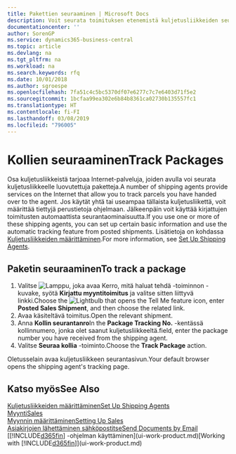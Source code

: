 ```yaml
---
title: Pakettien seuraaminen | Microsoft Docs
description: Voit seurata toimituksen etenemistä kuljetusliikkeiden seurantapalvelun avulla.
documentationcenter: ''
author: SorenGP
ms.service: dynamics365-business-central
ms.topic: article
ms.devlang: na
ms.tgt_pltfrm: na
ms.workload: na
ms.search.keywords: rfq
ms.date: 10/01/2018
ms.author: sgroespe
ms.openlocfilehash: 7fa51c4c5bc5370df07e6277c7c7e6403d71f5e2
ms.sourcegitcommit: 1bcfaa99ea302e6b84b8361ca02730b135557fc1
ms.translationtype: HT
ms.contentlocale: fi-FI
ms.lasthandoff: 03/08/2019
ms.locfileid: "796005"
---
```

# <a name="track-packages"></a><span data-ttu-id="506ee-103">Kollien seuraaminen</span><span class="sxs-lookup"><span data-stu-id="506ee-103">Track Packages</span></span>
<span data-ttu-id="506ee-104">Osa kuljetusliikkeistä tarjoaa Internet-palveluja, joiden avulla voi seurata kuljetusliikkeelle luovutettuja paketteja.</span><span class="sxs-lookup"><span data-stu-id="506ee-104">A number of shipping agents provide services on the Internet that allow you to track parcels you have handed over to the agent.</span></span> <span data-ttu-id="506ee-105">Jos käytät yhtä tai useampaa tällaista kuljetusliikettä, voit määrittää tiettyjä perustietoja ohjelmaan. Jälkeenpäin voit käyttää kirjattujen toimitusten automaattista seurantaominaisuutta.</span><span class="sxs-lookup"><span data-stu-id="506ee-105">If you use one or more of these shipping agents, you can set up certain basic information and use the automatic tracking feature from posted shipments.</span></span> <span data-ttu-id="506ee-106">Lisätietoja on kohdassa [Kuljetusliikkeiden määrittäminen](sales-how-to-set-up-shipping-agents.md).</span><span class="sxs-lookup"><span data-stu-id="506ee-106">For more information, see [Set Up Shipping Agents](sales-how-to-set-up-shipping-agents.md).</span></span>  

## <a name="to-track-a-package"></a><span data-ttu-id="506ee-107">Paketin seuraaminen</span><span class="sxs-lookup"><span data-stu-id="506ee-107">To track a package</span></span>
1. <span data-ttu-id="506ee-108">Valitse ![Lamppu, joka avaa Kerro, mitä haluat tehdä -toiminnon](media/ui-search/search_small.png "Kerro, mitä haluat tehdä") -kuvake, syötä **Kirjattu myyntitoimitus** ja valitse sitten liittyvä linkki.</span><span class="sxs-lookup"><span data-stu-id="506ee-108">Choose the ![Lightbulb that opens the Tell Me feature](media/ui-search/search_small.png "Tell me what you want to do") icon, enter **Posted Sales Shipment**, and then choose the related link.</span></span>
2. <span data-ttu-id="506ee-109">Avaa käsiteltävä toimitus.</span><span class="sxs-lookup"><span data-stu-id="506ee-109">Open the relevant shipment.</span></span>
3. <span data-ttu-id="506ee-110">Anna **Kollin seurantanro**</span><span class="sxs-lookup"><span data-stu-id="506ee-110">In the **Package Tracking No.**</span></span> <span data-ttu-id="506ee-111">-kentässä kollinnumero, jonka olet saanut kuljetusliikkeeltä.</span><span class="sxs-lookup"><span data-stu-id="506ee-111">field, enter the package number you have received from the shipping agent.</span></span>
4. <span data-ttu-id="506ee-112">Valitse **Seuraa kollia** -toiminto.</span><span class="sxs-lookup"><span data-stu-id="506ee-112">Choose the **Track Package** action.</span></span>

<span data-ttu-id="506ee-113">Oletusselain avaa kuljetusliikkeen seurantasivun.</span><span class="sxs-lookup"><span data-stu-id="506ee-113">Your default browser opens the shipping agent's tracking page.</span></span>

## <a name="see-also"></a><span data-ttu-id="506ee-114">Katso myös</span><span class="sxs-lookup"><span data-stu-id="506ee-114">See Also</span></span>
[<span data-ttu-id="506ee-115">Kuljetusliikkeiden määrittäminen</span><span class="sxs-lookup"><span data-stu-id="506ee-115">Set Up Shipping Agents</span></span>](sales-how-to-set-up-shipping-agents.md)  
[<span data-ttu-id="506ee-116">Myynti</span><span class="sxs-lookup"><span data-stu-id="506ee-116">Sales</span></span>](sales-manage-sales.md)  
[<span data-ttu-id="506ee-117">Myynnin määrittäminen</span><span class="sxs-lookup"><span data-stu-id="506ee-117">Setting Up Sales</span></span>](sales-setup-sales.md)  
[<span data-ttu-id="506ee-118">Asiakirjojen lähettäminen sähköpostitse</span><span class="sxs-lookup"><span data-stu-id="506ee-118">Send Documents by Email</span></span>](ui-how-send-documents-email.md)  
<span data-ttu-id="506ee-119">[[!INCLUDE[d365fin](includes/d365fin_md.md)] -ohjelman käyttäminen](ui-work-product.md)</span><span class="sxs-lookup"><span data-stu-id="506ee-119">[Working with [!INCLUDE[d365fin](includes/d365fin_md.md)]](ui-work-product.md)</span></span>
